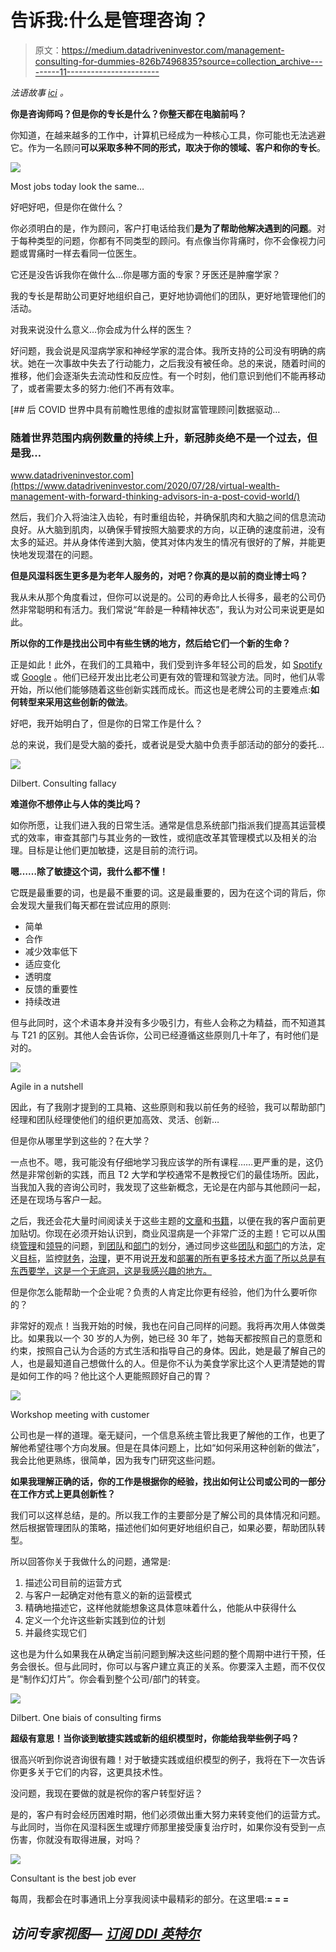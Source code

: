 # 告诉我:什么是管理咨询？

> 原文：<https://medium.datadriveninvestor.com/management-consulting-for-dummies-826b7496835?source=collection_archive---------11----------------------->

*法语故事* [*ici*](https://medium.com/@fabien.dussaucy/le-conseil-en-management-pour-les-nuls-b91c8df5c448) *。*

**你是咨询师吗？但是你的专长是什么？你整天都在电脑前吗？**

你知道，在越来越多的工作中，计算机已经成为一种核心工具，你可能也无法逃避它。作为一名顾问**可以采取多种不同的形式，取决于你的领域、客户和你的专长**。

![](img/1f1c91194d1c60c6d05ee5ea06449e5a.png)

Most jobs today look the same…

好吧好吧，但是你在做什么？

你必须明白的是，作为顾问，客户打电话给我们**是为了帮助他解决遇到的问题**。对于每种类型的问题，你都有不同类型的顾问。有点像当你背痛时，你不会像视力问题或胃痛时一样去看同一位医生。

它还是没告诉我你在做什么…你是哪方面的专家？牙医还是肿瘤学家？

我的专长是帮助公司更好地组织自己，更好地协调他们的团队，更好地管理他们的活动。

对我来说没什么意义…你会成为什么样的医生？

好问题，我会说是风湿病学家和神经学家的混合体。我所支持的公司没有明确的病状。她在一次事故中失去了行动能力，之后我没有被任命。总的来说，随着时间的推移，他们会逐渐失去流动性和反应性。有一个时刻，他们意识到他们不能再移动了，或者需要太多的努力:他们不再有效率。

[](https://www.datadriveninvestor.com/2020/07/28/virtual-wealth-management-with-forward-thinking-advisors-in-a-post-covid-world/) [## 后 COVID 世界中具有前瞻性思维的虚拟财富管理顾问|数据驱动…

### 随着世界范围内病例数量的持续上升，新冠肺炎绝不是一个过去，但是我…

www.datadriveninvestor.com](https://www.datadriveninvestor.com/2020/07/28/virtual-wealth-management-with-forward-thinking-advisors-in-a-post-covid-world/) 

然后，我们介入将油注入齿轮，有时重组齿轮，并确保肌肉和大脑之间的信息流动良好。从大脑到肌肉，以确保手臂按照大脑要求的方向，以正确的速度前进，没有太多的延迟。并从身体传递到大脑，使其对体内发生的情况有很好的了解，并能更快地发现潜在的问题。

**但是风湿科医生更多是为老年人服务的，对吧？你真的是以前的商业博士吗？**

我从未从那个角度看过，但你可以说是的。公司的寿命比人长得多，最老的公司仍然非常聪明和有活力。我们常说“年龄是一种精神状态”，我认为对公司来说更是如此。

**所以你的工作是找出公司中有些生锈的地方，然后给它们一个新的生命？**

正是如此！此外，在我们的工具箱中，我们受到许多年轻公司的启发，如 [Spotify](https://www.youtube.com/watch?v=Yvfz4HGtoPc) 或 [Google](https://felipecastro.com/en/okr/what-is-okr/) 。他们已经开发出比老公司更有效的管理和驾驶方法。同时，他们从零开始，所以他们能够随着这些创新实践而成长。而这也是老牌公司的主要难点:**如何转型来采用这些创新的做法**。

好吧，我开始明白了，但是你的日常工作是什么？

总的来说，我们是受大脑的委托，或者说是受大脑中负责手部活动的部分的委托…

![](img/41bb4120cdc0b3b3fcd1f441a9854901.png)

Dilbert. Consulting fallacy

**难道你不想停止与人体的类比吗？**

如你所愿，让我们进入我的日常生活。通常是信息系统部门指派我们提高其运营模式的效率，审查其部门与其业务的一致性，或彻底改革其管理模式以及相关的治理。目标是让他们更加敏捷，这是目前的流行词。

**嗯……除了敏捷这个词，我什么都不懂！**

它既是最重要的词，也是最不重要的词。这是最重要的，因为在这个词的背后，你会发现大量我们每天都在尝试应用的原则:

*   简单
*   合作
*   减少效率低下
*   适应变化
*   透明度
*   反馈的重要性
*   持续改进

但与此同时，这个术语本身并没有多少吸引力，有些人会称之为精益，而不知道其与 T21 的区别。其他人会告诉你，公司已经遵循这些原则几十年了，有时他们是对的。

![](img/8622ffa1b5cd6904e72492629c57d53d.png)

Agile in a nutshell

因此，有了我刚才提到的工具箱、这些原则和我以前任务的经验，我可以帮助部门经理和团队经理使他们的组织更加高效、灵活、创新…

但是你从哪里学到这些的？在大学？

一点也不。嗯，我可能没有仔细地学习我应该学的所有课程……更严重的是，这仍然是非常创新的实践，而且 T2 大学和学校通常不是教授它们的最佳场所。因此，当我加入我的咨询公司时，我发现了这些新概念，无论是在内部与其他顾问一起，还是在现场与客户一起。

之后，我还会花大量时间阅读关于这些主题的[文章](https://leanandkanban.wordpress.com/2011/06/06/to-change-culture-change-the-system/)和[书籍](https://www.amazon.fr/Age-Agile-Smart-Companies-Transforming/dp/0814439098)，以便在我的客户面前更加贴切。你现在必须开始认识到，商业风湿病是一个非常广泛的主题！它可以从围绕[管理](https://www.hbrfrance.fr/chroniques-experts/2020/05/30082-trust-track-leadership-plus-quun-style-de-management-un-avantage-concurrentiel)和[领导](https://www.youtube.com/watch?v=lmyZMtPVodo)的问题，到[团队](https://less.works/less/structure/feature-teams.html)和[部门](https://businessagility.institute/learn/evans-theory-of-agile-constraints/)的划分，通过同步这些[团队](https://www.scrum.org/resources/what-is-scrum)和[部门](https://www.scaledagileframework.com/)的方法，定义[目标](https://medium.com/@mcleanonline/4-key-lessons-ive-learned-about-okrs-3f4b902ae9f8)，监控[财务](https://www.forbes.com/sites/stevedenning/2019/04/28/why-budgeting-cripples-agile-and-innovation/#71a96fae58f3)，[治理](https://www.youtube.com/watch?v=502ILHjX9EE)，更不用说[开发](https://blog.octo.com/retour-dexperience-mobile-le-monde-partie-2/)和[部署的所有更多技术方面了所以总是有东西要学，这是一个无底洞，这是我感兴趣的地方。](https://www.redhat.com/fr/topics/devops)

但是你怎么能帮助一个企业呢？负责的人肯定比你更有经验，他们为什么要听你的？

非常好的观点！当我开始的时候，我也在问自己同样的问题。我将再次用人体做类比。如果我以一个 30 岁的人为例，她已经 30 年了，她每天都按照自己的意愿和约束，按照自己认为合适的方式生活和指导自己的身体。因此，她是最了解自己的人，也是最知道自己想做什么的人。但是你不认为美食学家比这个人更清楚她的胃是如何工作的吗？他比这个人更能照顾好自己的胃？

![](img/3ca33d6e025eb8eb9dc891d490103b3a.png)

Workshop meeting with customer

公司也是一样的道理。毫无疑问，一个信息系统主管比我更了解他的工作，也更了解他希望往哪个方向发展。但是在具体问题上，比如“如何采用这种创新的做法”，我会比他更熟练，很简单，因为我专门研究这些问题。

**如果我理解正确的话，你的工作是根据你的经验，找出如何让公司或公司的一部分在工作方式上更具创新性？**

我们可以这样总结，是的。所以我工作的主要部分是了解公司的具体情况和问题。然后根据管理团队的策略，描述他们如何更好地组织自己，如果必要，帮助团队转型。

所以回答你关于我做什么的问题，通常是:

1.  描述公司目前的运营方式
2.  与客户一起确定对他有意义的新的运营模式
3.  精确地描述它，这样他就能想象这具体意味着什么，他能从中获得什么
4.  定义一个允许这些新实践到位的计划
5.  并最终实现它们

这也是为什么如果我在从确定当前问题到解决这些问题的整个周期中进行干预，任务会很长。但与此同时，你可以与客户建立真正的关系。你要深入主题，而不仅仅是“制作幻灯片”。你会看到整个公司/部门的转变。

![](img/c4901107fd252c4daa2451db3704052e.png)

Dilbert. One biais of consulting firms

**超级有意思！当你谈到敏捷实践或新的组织模型时，你能给我举些例子吗？**

很高兴听到你说咨询很有趣！对于敏捷实践或组织模型的例子，我将在下一次告诉你更多关于它们的内容，这更具技术性。

没问题，我现在要做的就是祝你的客户转型好运？

是的，客户有时会经历困难时期，他们必须做出重大努力来转变他们的运营方式。与此同时，当你在风湿科医生或理疗师那里接受康复治疗时，如果你没有受到一点伤害，你就没有取得进展，对吗？

![](img/8ed6ec7e779588d0d661204d5d983f6d.png)

Consultant is the best job ever

每周，我都会在时事通讯上分享我阅读中最精彩的部分。在这里唱:[](https://readwise.io/@bfabien)**= = =**

## *访问专家视图— [订阅 DDI 英特尔](https://datadriveninvestor.com/ddi-intel)*